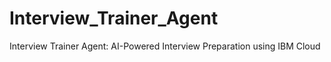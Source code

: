 # Interview_Trainer_Agent
Interview Trainer Agent: AI-Powered Interview Preparation using IBM Cloud
